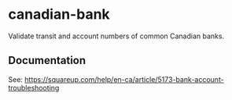# canadian-bank

Validate transit and account numbers of common Canadian banks.

## Documentation

See: https://squareup.com/help/en-ca/article/5173-bank-account-troubleshooting

